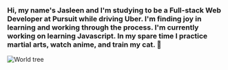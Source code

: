 ### Hi, my name's Jasleen and I'm studying to be a Full-stack Web Developer at Pursuit while driving Uber.  I'm finding joy in learning and working through the process. I'm currently working on learning Javascript. In my spare time I practice martial arts, watch anime, and train my cat.  👋

![World tree](https://i.pinimg.com/originals/c6/3a/c5/c63ac542a827878f9538f514a8fc94b2.gif)

<!--
**jasleenv/jasleenv** is a ✨ _special_ ✨ repository because its `README.md` (this file) appears on your GitHub profile.

Here are some ideas to get you started:

- 🔭 I’m currently working on ...
- 🌱 I’m currently learning ...
- 👯 I’m looking to collaborate on ...
- 🤔 I’m looking for help with ...
- 💬 Ask me about ...
- 📫 How to reach me: ...
- 😄 Pronouns: ...
- ⚡ Fun fact: ...
-->
